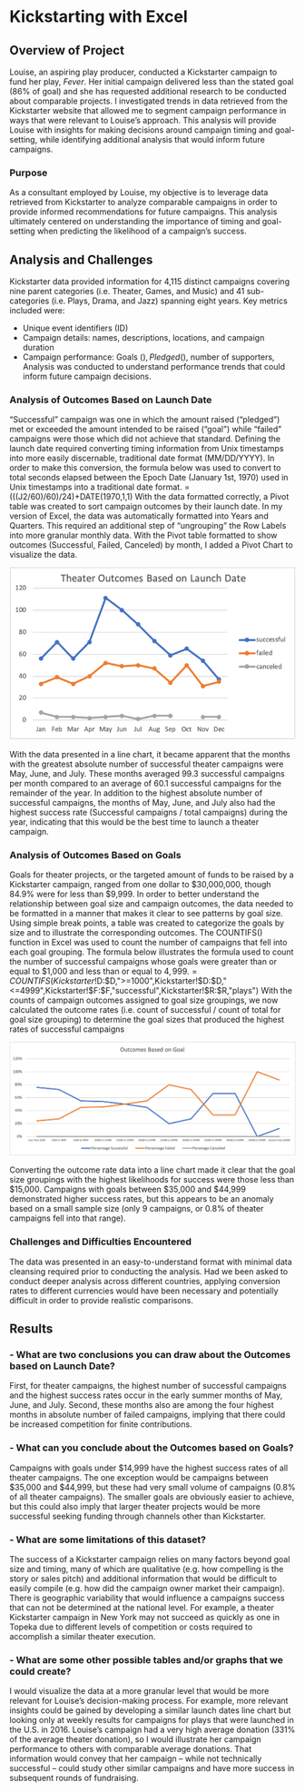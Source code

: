 # Kickstarting with Excel

## Overview of Project
Louise, an aspiring play producer, conducted a Kickstarter campaign to fund her play, *Fever*.  Her initial campaign delivered less than the stated goal (86% of goal) and she has requested additional research to be conducted about comparable projects. 
I investigated trends in data retrieved from the Kickstarter website that allowed me to segment campaign performance in ways that were relevant to Louise’s approach.  This analysis will provide Louise with insights for making decisions around campaign timing and goal-setting, while identifying additional analysis that would inform future campaigns. 

### Purpose
As a consultant employed by Louise, my objective is to leverage data retrieved from Kickstarter to analyze comparable campaigns in order to provide informed recommendations for future campaigns.  This analysis ultimately centered on understanding the importance of timing and goal-setting when predicting the likelihood of a campaign’s success.

## Analysis and Challenges
Kickstarter data provided information for 4,115 distinct campaigns covering nine parent categories (i.e. Theater, Games, and Music) and 41 sub-categories (i.e. Plays, Drama, and Jazz) spanning eight years.  Key metrics included were:
-	Unique event identifiers (ID)
-	Campaign details:  names, descriptions, locations, and campaign duration
-	Campaign performance: Goals ($), Pledged ($), number of supporters, 
Analysis was conducted to understand performance trends that could inform future campaign decisions.   

### Analysis of Outcomes Based on Launch Date
“Successful” campaign was one in which the amount raised (“pledged”) met or exceeded the amount intended to be raised (“goal”) while “failed” campaigns were those which did not achieve that standard. 
Defining the launch date required converting timing information from Unix timestamps into more easily discernable, traditional date format (MM/DD/YYYY).  In order to make this conversion, the formula below was used to convert to total seconds elapsed between the Epoch Date (January 1st, 1970) used in Unix timestamps into a traditional date format.
=(((J2/60)/60)/24)+DATE(1970,1,1)
With the data formatted correctly, a Pivot table was created to sort campaign outcomes by their launch date.  In my version of Excel, the data was automatically formatted into Years and Quarters.  This required an additional step of “ungrouping” the Row Labels into more granular monthly data.  With the Pivot table formatted to show outcomes (Successful, Failed, Canceled) by month, I added a Pivot Chart to visualize the data.

![Theater_Outcomes_vs_Launch.png](https://github.com/benclark62/kickstarter-analysis/blob/main/resources/Theater_Outcomes_vs_Launch.png)

With the data presented in a line chart, it became apparent that the months with the greatest absolute number of successful theater campaigns were May, June, and July.  These months averaged 99.3 successful campaigns per month compared to an average of 60.1 successful campaigns for the remainder of the year.  In addition to the highest absolute number of successful campaigns, the months of May, June, and July also had the highest success rate (Successful campaigns / total campaigns) during the year, indicating that this would be the best time to launch a theater campaign.

### Analysis of Outcomes Based on Goals
Goals for theater projects, or the targeted amount of funds to be raised by a Kickstarter campaign, ranged from one dollar to $30,000,000, though 84.9% were for less than $9,999.  In order to better understand the relationship between goal size and campaign outcomes, the data needed to be formatted in a manner that makes it clear to see patterns by goal size.
Using simple break points, a table was created to categorize the goals by size and to illustrate the corresponding outcomes.  The COUNTIFS() function in Excel was used to count the number of campaigns that fell into each goal grouping.  The formula below illustrates the formula used to count the number of successful campaigns whose goals were greater than or equal to $1,000 and less than or equal to $4,999. 
=COUNTIFS(Kickstarter!$D:$D,">=1000",Kickstarter!$D:$D,"<=4999",Kickstarter!$F:$F,"successful",Kickstarter!$R:$R,"plays")
With the counts of campaign outcomes assigned to goal size groupings, we now calculated the outcome rates (i.e. count of successful / count of total for goal size grouping) to determine the goal sizes that produced the highest rates of successful campaigns

![Outcomes_vs_Goals.png](https://github.com/benclark62/kickstarter-analysis/blob/main/resources/Outcomes_vs_Goals.png)

Converting the outcome rate data into a line chart made it clear that the goal size groupings with the highest likelihoods for success were those less than $15,000.  Campaigns with goals between $35,000 and $44,999 demonstrated higher success rates, but this appears to be an anomaly based on a small sample size (only 9 campaigns, or 0.8% of theater campaigns fell into that range).

### Challenges and Difficulties Encountered
The data was presented in an easy-to-understand format with minimal data cleansing required prior to conducting the analysis.  Had we been asked to conduct deeper analysis across different countries, applying conversion rates to different currencies would have been necessary and potentially difficult in order to provide realistic comparisons.

## Results

### - What are two conclusions you can draw about the Outcomes based on Launch Date?
First, for theater campaigns, the highest number of successful campaigns and the highest success rates occur in the early summer months of May, June, and July.  Second, these months also are among the four highest months in absolute number of failed campaigns, implying that there could be increased competition for finite contributions.

### - What can you conclude about the Outcomes based on Goals?
Campaigns with goals under $14,999 have the highest success rates of all theater campaigns.  The one exception would be campaigns between $35,000 and $44,999, but these had very small volume of campaigns (0.8% of all theater campaigns).  The smaller goals are obviously easier to achieve, but this could also imply that larger theater projects would be more successful seeking funding through channels other than Kickstarter.

### - What are some limitations of this dataset?
The success of a Kickstarter campaign relies on many factors beyond goal size and timing, many of which are qualitative (e.g. how compelling is the story or sales pitch) and additional information that would be difficult to easily compile (e.g. how did the campaign owner market their campaign).
There is geographic variability that would influence a campaigns success that can not be determined at the national level.  For example, a theater Kickstarter campaign in New York may not succeed as quickly as one in Topeka due to different levels of competition or costs required to accomplish a similar theater execution. 

### - What are some other possible tables and/or graphs that we could create?
I would visualize the data at a more granular level that would be more relevant for Louise’s decision-making process.  For example, more relevant insights could be gained by developing a similar launch dates line chart but looking only at weekly results for campaigns for plays that were launched in the U.S. in 2016.
Louise’s campaign had a very high average donation (331% of the average theater donation), so I would illustrate her campaign performance to others with comparable average donations.  That information would convey that her campaign – while not technically successful – could study other similar campaigns and have more success in subsequent rounds of fundraising. 
